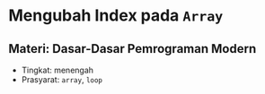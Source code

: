 # Mengubah Index pada `Array`

## Materi: Dasar-Dasar Pemrograman Modern
* Tingkat: menengah
* Prasyarat: `array`, `loop`
